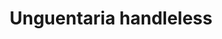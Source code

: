 ---
label: 
title: "Unguentaria handleless"
order: 580
layout: table-of-contents
presentation: grid
previousPage: /catalogue/a_vessels/i_ancient/3_blown/1_mold_blown/1_fully_mold_blown/4_jugs_oinochoae/cat-188/
---